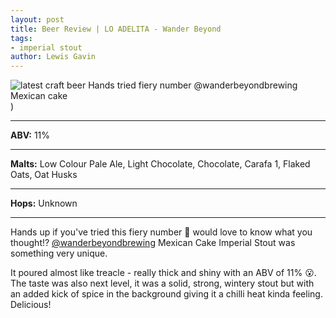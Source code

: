 ```yaml
---
layout: post
title: Beer Review | LO ADELITA - Wander Beyond
tags:
- imperial stout
author: Lewis Gavin
---
```


![latest craft beer Hands tried fiery number @wanderbeyondbrewing Mexican cake](https://www.lewisgavin.co.uk/beermeupplease/images/2018-11-06-hands-tried-fiery-number-love-know-thought-@wanderbeyondbrewing-mexican.png))

***
**ABV:** 11%

***
**Malts:** Low Colour Pale Ale, Light Chocolate, Chocolate, Carafa 1, Flaked Oats, Oat Husks

***
**Hops:** Unknown

***

Hands up if you've tried this fiery number 🙌 would love to know what you thought!? [@wanderbeyondbrewing](https://instagram.com/wanderbeyondbrewing) Mexican Cake Imperial Stout was something very unique. 

It poured almost like treacle - really thick and shiny with an ABV of 11% 😮. The taste was also next level, it was a solid, strong, wintery stout but with an added kick of spice in the background giving it a chilli heat kinda feeling. Delicious!
